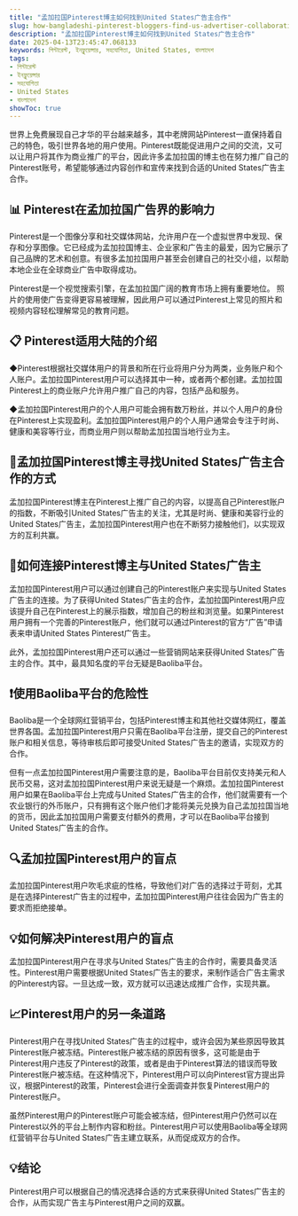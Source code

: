 ```yaml
---
title: "孟加拉国Pinterest博主如何找到United States广告主合作"
slug: how-bangladeshi-pinterest-bloggers-find-us-advertiser-collaborations-2025-04-13
description: "孟加拉国Pinterest博主如何找到United States广告主合作"
date: 2025-04-13T23:45:47.068133
keywords: পিন্টারেস্ট, ইনফ্লুয়েন্সার, সহযোগিতা, United States, বাংলাদেশ
tags:
- পিন্টারেস্ট
- ইনফ্লুয়েন্সার
- সহযোগিতা
- United States
- বাংলাদেশ
showToc: true
---
```


世界上免费展现自己才华的平台越来越多，其中老牌网站Pinterest一直保持着自己的特色，吸引世界各地的用户使用。Pinterest既能促进用户之间的交流，又可以让用户将其作为商业推广的平台，因此许多孟加拉国的博主也在努力推广自己的Pinterest账号，希望能够通过内容创作和宣传来找到合适的United States广告主合作。





## 📊 Pinterest在孟加拉国广告界的影响力

Pinterest是一个图像分享和社交媒体网站，允许用户在一个虚拟世界中发现、保存和分享图像。它已经成为孟加拉国博主、企业家和广告主的最爱，因为它展示了自己品牌的艺术和创意。有很多孟加拉国用户甚至会创建自己的社交小组，以帮助本地企业在全球商业广告中取得成功。

Pinterest是一个视觉搜索引擎，在孟加拉国广阔的教育市场上拥有重要地位。 照片的使用使广告变得更容易被理解，因此用户可以通过Pinterest上常见的照片和视频内容轻松理解常见的教育问题。




## 📋 Pinterest适用大陆的介绍

◆Pinterest根据社交媒体用户的背景和所在行业将用户分为两类，业务账户和个人账户。孟加拉国Pinterest用户可以选择其中一种，或者两个都创建。孟加拉国Pinterest上的商业账户允许用户推广自己的内容，包括产品和服务。

◆孟加拉国Pinterest用户的个人用户可能会拥有数万粉丝，并以个人用户的身份在Pinterest上实现盈利。孟加拉国Pinterest用户的个人用户通常会专注于时尚、健康和美容等行业，而商业用户则以帮助孟加拉国当地行业为主。 

## 💼孟加拉国Pinterest博主寻找United States广告主合作的方式
孟加拉国Pinterest博主在Pinterest上推广自己的内容，以提高自己Pinterest账户的指数，不断吸引United States广告主的关注，尤其是时尚、健康和美容行业的United States广告主，孟加拉国Pinterest用户也在不断努力接触他们，以实现双方的互利共赢。 

## 💬如何连接Pinterest博主与United States广告主

孟加拉国Pinterest用户可以通过创建自己的Pinterest账户来实现与United States广告主的连接。为了获得United States广告主的合作，孟加拉国Pinterest用户应该提升自己在Pinterest上的展示指数，增加自己的粉丝和浏览量。如果Pinterest用户拥有一个完善的Pinterest账户，他们就可以通过Pinterest的官方“广告”申请表来申请United States Pinterest广告主。

此外，孟加拉国Pinterest用户还可以通过一些营销网站来获得United States广告主的合作。其中，最具知名度的平台无疑是Baoliba平台。 


## ❗使用Baoliba平台的危险性

Baoliba是一个全球网红营销平台，包括Pinterest博主和其他社交媒体网红，覆盖世界各国。孟加拉国Pinterest用户只需在Baoliba平台注册，提交自己的Pinterest账户和相关信息，等待审核后即可接受United States广告主的邀请，实现双方的合作。 

但有一点孟加拉国Pinterest用户需要注意的是，Baoliba平台目前仅支持美元和人民币交易，这对孟加拉国Pinterest用户来说无疑是一个麻烦。孟加拉国Pinterest用户如果在Baoliba平台上完成与United States广告主的合作，他们就需要有一个农业银行的外币账户，只有拥有这个账户他们才能将美元兑换为自己孟加拉国当地的货币，因此孟加拉国用户需要支付额外的费用，才可以在Baoliba平台接到United States广告主的合作。 

## 🔍孟加拉国Pinterest用户的盲点

孟加拉国Pinterest用户吹毛求疵的性格，导致他们对广告的选择过于苛刻，尤其是在选择Pinterest广告主的过程中，孟加拉国Pinterest用户往往会因为广告主的要求而拒绝接单。 


## 💡如何解决Pinterest用户的盲点

孟加拉国Pinterest用户在寻求与United States广告主的合作时，需要具备灵活性。Pinterest用户需要根据United States广告主的要求，来制作适合广告主需求的Pinterest内容。一旦达成一致，双方就可以迅速达成推广合作，实现共赢。 


## 📈Pinterest用户的另一条道路

Pinterest用户在寻找United States广告主的过程中，或许会因为某些原因导致其Pinterest账户被冻结。Pinterest账户被冻结的原因有很多，这可能是由于Pinterest用户违反了Pinterest的政策，或者是由于Pinterest算法的错误而导致Pinterest账户被冻结。在这种情况下，Pinterest用户可以向Pinterest官方提出异议，根据Pinterest的政策，Pinterest会进行全面调查并恢复Pinterest用户的Pinterest账户。

虽然Pinterest用户的Pinterest账户可能会被冻结，但Pinterest用户仍然可以在Pinterest以外的平台上制作内容和粉丝。Pinterest用户可以使用Baoliba等全球网红营销平台与United States广告主建立联系，从而促成双方的合作。




## 💡结论

Pinterest用户可以根据自己的情况选择合适的方式来获得United States广告主的合作，从而实现广告主与Pinterest用户之间的双赢。